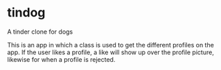 # tindog
A tinder clone for dogs

This is an app in which a class is used to get the different profiles on the app. If the user likes a profile, 
a like will show up over the profile picture, likewise for when a profile is rejected. 

